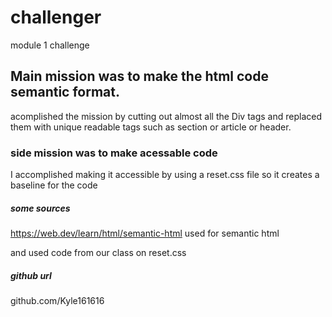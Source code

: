 # challenger
module 1 challenge
## Main mission was to make the html code semantic format.

acomplished the mission by cutting out almost all the Div tags and replaced them with unique readable tags such as section or article or header.

### side mission was to make acessable code

I accomplished making it accessible by using a reset.css file so it creates a baseline for the code


##### some sources

https://web.dev/learn/html/semantic-html
used for semantic html

and used code from our class on reset.css


##### github url 
github.com/Kyle161616